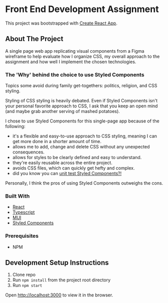 # Front End Development Assignment

This project was bootstrapped with [Create React App](https://github.com/facebook/create-react-app).

## About The Project

A single page web app replicating visual components from a Figma wireframe to help evaluate how I organize CSS, my overall approach to the assignment and how well I implement the chosen technologies. 

### The 'Why' behind the choice to use Styled Components
Topics some avoid during family get-togethers: politics, religion, and CSS styling. 

Styling of CSS styling is heavily debated. Even if Styled Components isn't your personal favorite approach to CSS, I ask that you keep an open mind (and maybe grab another serving of mashed potatoes).

I chose to use Styled Components for this single-page app because of the following:
- it's a flexible and easy-to-use approach to CSS styling, meaning I can get more done in a shorter amount of time.
- allows me to add, change and delete CSS without any unexpected consequences.
- allows for styles to be clearly defined and easy to understand.
- they're easily reusable across the entire project.
- avoids CSS files, which can quickly get hefty and complex.
- did you know you can [unit test Styled Components?!](https://github.com/styled-components/jest-styled-components)

Personally, I think the pros of using Styled Components outweighs the cons.

### Built With

* [React](https://reactjs.org/)
* [Typescript](https://www.typescriptlang.org/)
* [MUI](https://mui.com/)
* [Styled Components](https://www.styled-components.com/)

### Prerequisites
* NPM

## Development Setup Instructions
1. Clone repo
2. Run `npm install` from the project root directory
3. Run `npm start`

Open [http://localhost:3000](http://localhost:3000) to view it in the browser.

